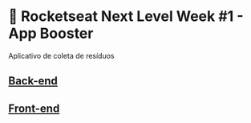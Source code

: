 # 🚀 Rocketseat Next Level Week #1 - App Booster

Aplicativo de coleta de resíduos

## [Back-end](server/README.md)

## [Front-end](web/README.md)
